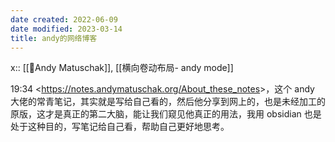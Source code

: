 ```yaml
---
date created: 2022-06-09
date modified: 2023-03-14
title: andy的网络博客
---
```


x:: [[🧑Andy Matuschak]], [[横向卷动布局- andy mode]]

19:34 <<https://notes.andymatuschak.org/About_these_notes>>，这个 andy 大佬的常青笔记，其实就是写给自己看的，然后他分享到网上的，也是未经加工的原版，这才是真正的第二大脑，能让我们窥见他真正的用法，我用 obsidian 也是处于这种目的，写笔记给自己看，帮助自己更好地思考。
